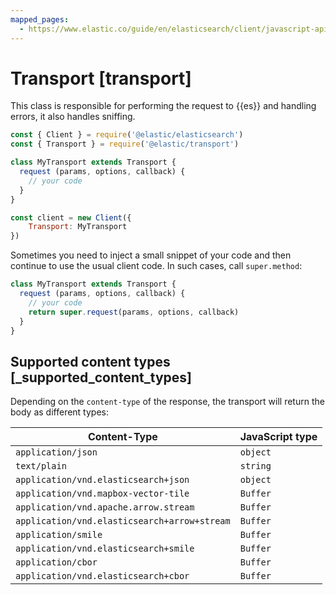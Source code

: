 ```yaml
---
mapped_pages:
  - https://www.elastic.co/guide/en/elasticsearch/client/javascript-api/current/transport.html
---
```


# Transport [transport]

This class is responsible for performing the request to {{es}} and handling errors, it also handles sniffing.

```js
const { Client } = require('@elastic/elasticsearch')
const { Transport } = require('@elastic/transport')

class MyTransport extends Transport {
  request (params, options, callback) {
    // your code
  }
}

const client = new Client({
    Transport: MyTransport
})
```

Sometimes you need to inject a small snippet of your code and then continue to use the usual client code. In such cases, call `super.method`:

```js
class MyTransport extends Transport {
  request (params, options, callback) {
    // your code
    return super.request(params, options, callback)
  }
}
```

## Supported content types [_supported_content_types]

Depending on the `content-type` of the response, the transport will return the body as different types:

| Content-Type | JavaScript type |
| --- | --- |
| `application/json` | `object` |
| `text/plain` | `string` |
| `application/vnd.elasticsearch+json` | `object` |
| `application/vnd.mapbox-vector-tile` | `Buffer` |
| `application/vnd.apache.arrow.stream` | `Buffer` |
| `application/vnd.elasticsearch+arrow+stream` | `Buffer` |
| `application/smile` | `Buffer` |
| `application/vnd.elasticsearch+smile` | `Buffer` |
| `application/cbor` | `Buffer` |
| `application/vnd.elasticsearch+cbor` | `Buffer` |


